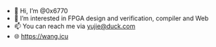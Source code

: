 - 👋 Hi, I’m @0x6770
- 👀 I’m interested in FPGA design and verification, compiler and Web 
- 📫 You can reach me via yujie@duck.com
- 🌐 https://wang.icu

<!---
0x6770/0x6770 is a ✨ special ✨ repository because its `README.md` (this file) appears on your GitHub profile.
You can click the Preview link to take a look at your changes.
--->
